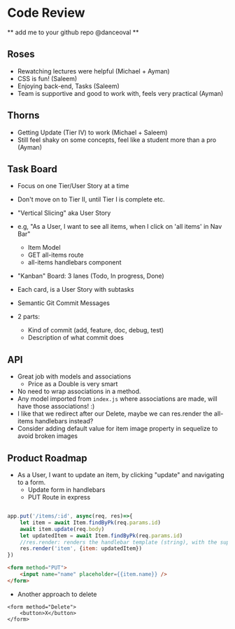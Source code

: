 # Code Review

** add me to your github repo @danceoval ** 


## Roses

* Rewatching lectures were helpful (Michael + Ayman)
* CSS is fun! (Saleem)
* Enjoying back-end, Tasks (Saleem)
* Team is supportive and good to work with, feels very practical (Ayman)

## Thorns

* Getting Update (Tier IV) to work (Michael + Saleem)
* Still feel shaky on some concepts, feel like a student more than a pro (Ayman)


## Task Board

* Focus on one Tier/User Story at a time
* Don't move on to Tier II, until Tier I is complete etc.
* "Vertical Slicing" aka User Story
* e.g, "As a User, I want to see all items, when I click on 'all items' in Nav Bar"
	* Item Model
	* GET all-items route
	* all-items handlebars component
* "Kanban" Board: 3 lanes (Todo, In progress, Done)
* Each card, is a User Story with subtasks

* Semantic Git Commit Messages
* 2 parts:
	* Kind of commit (add, feature, doc, debug, test)
	* Description of what commit does


## API

* Great job with models and associations
	* Price as a Double is very smart
* No need to wrap associations in a method.
* Any model imported from `index.js` where associations are made, will have those associations! :)
* I like that we redirect after our Delete, maybe we can res.render the all-items handlebars instead?
* Consider adding default value for item image property in sequelize to avoid broken images


## Product Roadmap

* As a User, I want to update an item, by clicking "update" and navigating to a form. 
	* Update form in handlebars
	* PUT Route in express

```javascript

app.put('/items/:id', async(req, res)=>{
	let item = await Item.findByPk(req.params.id)
	await item.update(req.body)
	let updatedItem = await Item.findByPk(req.params.id)
	//res.render: renders the handlebar template (string), with the supplied data (object)
	res.render('item', {item: updatedItem})
})

```

```html
<form method="PUT">
	<input name="name" placeholder={{item.name}} />
</form>

```

* Another approach to delete
```
<form method="Delete">
	<button>X</button>
</form>

```



